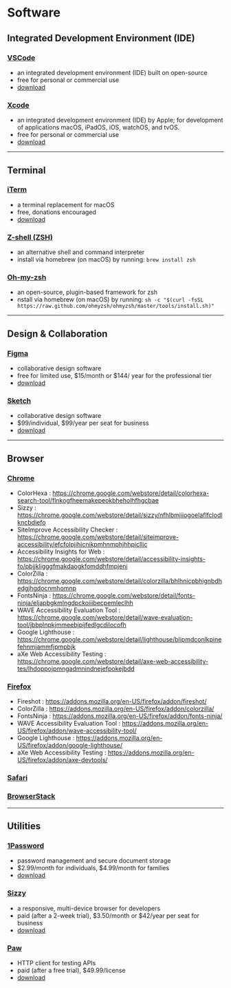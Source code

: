 # Software

## Integrated Development Environment (IDE)

### [VSCode](https://code.visualstudio.com/)

- an integrated development environment (IDE) built on open-source
- free for personal or commercial use
- [download](https://code.visualstudio.com/Download)

### [Xcode](https://developer.apple.com/xcode/)

- an integrated development environment (IDE) by Apple; for development of applications macOS, iPadOS, iOS, watchOS, and tvOS.
- free for personal or commercial use
- [download](https://apps.apple.com/us/app/xcode/id497799835?mt=12)

---

## Terminal

### [iTerm](https://iterm2.com/index.html)

- a terminal replacement for macOS
- free, donations encouraged
- [download](https://iterm2.com/downloads.html)

### [Z-shell (ZSH)](http://zsh.sourceforge.net/)

- an alternative shell and command interpreter
- install via homebrew (on macOS) by running: `brew install zsh`

### [Oh-my-zsh](https://ohmyz.sh/)

- an open-source, plugin-based framework for zsh
- nstall via homebrew (on macOS) by running: `sh -c "$(curl -fsSL https://raw.github.com/ohmyzsh/ohmyzsh/master/tools/install.sh)"`

---

## Design & Collaboration

### [Figma](https://www.figma.com/)

- collaborative design software
- free for limited use, $15/month or $144/ year for the professional tier
- [download](https://www.figma.com/downloads/)

### [Sketch](https://www.sketch.com/)

- collaborative design software
- $99/individual, $99/year per seat for business
- [download](https://www.sketch.com/downloads/mac/)

---

## Browser

### [Chrome](https://www.google.com/chrome/)

- ColorHexa : https://chrome.google.com/webstore/detail/colorhexa-search-tool/flnkogfheemakepeokbheholhfhgcbae
- Sizzy : https://chrome.google.com/webstore/detail/sizzy/nfhlbmjiiogoelaflfclodlkncbdiefo
- SiteImprove Accessibility Checker : https://chrome.google.com/webstore/detail/siteimprove-accessibility/efcfolpjihicnikpmhnmphjhhpiclljc
- Accessibility Insights for Web : https://chrome.google.com/webstore/detail/accessibility-insights-fo/pbjjkligggfmakdaogkfomddhfmpjeni
- ColorZilla : https://chrome.google.com/webstore/detail/colorzilla/bhlhnicpbhignbdhedgjhgdocnmhomnp
- FontsNinja : https://chrome.google.com/webstore/detail/fonts-ninja/eljapbgkmlngdpckoiiibecpemleclhh
- WAVE Accessibility Evaluation Tool : https://chrome.google.com/webstore/detail/wave-evaluation-tool/jbbplnpkjmmeebjpijfedlgcdilocofh
- Google Lighthouse : https://chrome.google.com/webstore/detail/lighthouse/blipmdconlkpinefehnmjammfjpmpbjk
- aXe Web Accessibility Testing : https://chrome.google.com/webstore/detail/axe-web-accessibility-tes/lhdoppojpmngadmnindnejefpokejbdd

### [Firefox](https://www.mozilla.org/en-US/firefox/download/)

- Fireshot : https://addons.mozilla.org/en-US/firefox/addon/fireshot/
- ColorZilla : https://addons.mozilla.org/en-US/firefox/addon/colorzilla/
- FontsNinja : https://addons.mozilla.org/en-US/firefox/addon/fonts-ninja/
- WAVE Accessibility Evaluation Tool : https://addons.mozilla.org/en-US/firefox/addon/wave-accessibility-tool/
- Google Lighthouse : https://addons.mozilla.org/en-US/firefox/addon/google-lighthouse/
- aXe Web Accessibility Testing : https://addons.mozilla.org/en-US/firefox/addon/axe-devtools/

### [Safari](https://support.apple.com/downloads/safari)

### [BrowserStack](https://www.browserstack.com/)

---

## Utilities

### [1Password](https://1password.com/)

- password management and secure document storage
- $2.99/month for individuals, $4.99/month for families
- [download](https://1password.com/downloads/)

### [Sizzy](https://sizzy.co/)

- a responsive, multi-device browser for developers
- paid (after a 2-week trial), $3.50/month or $42/year per seat for business
- [download](https://sizzy.co/)

### [Paw](paw.cloud)

- HTTP client for testing APIs
- paid (after a free trial), $49.99/license
- [download](https://paw.cloud/)

